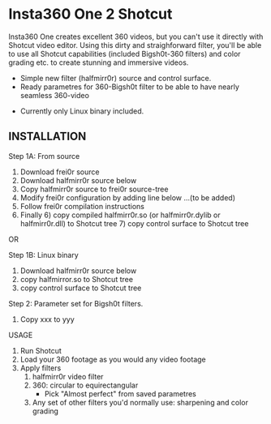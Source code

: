 
# Insta360 One 2 Shotcut

Insta360 One creates excellent 360 videos, but you can't use it directly with Shotcut video editor. Using this dirty and straighforward filter, you'll be able to use all Shotcut capabilities (included Bigsh0t-360 filters) and color grading etc. to create stunning and immersive videos.

+ Simple new filter (halfmirr0r) source and control surface.
+ Ready parametres for 360-Bigsh0t filter to be able to have nearly seamless 360-video 
- Currently only Linux binary included.


INSTALLATION
------------

Step 1A: From source
  1) Download frei0r source
  2) Download halfmirr0r source below
  3) Copy halfmirr0r source to frei0r source-tree
  4) Modify frei0r configuration by adding line below
      ...(to be added)
  5) Follow frei0r compilation instructions
  6) Finally
      6) copy compiled halfmirr0r.so (or halfmirr0r.dylib or halfmirr0r.dll) to Shotcut tree
      7) copy control surface to Shotcut tree

OR

Step 1B: Linux binary
  1) Download halfmirr0r source below
  2) copy halfmirror.so to Shotcut tree
  3) copy control surface to Shotcut tree



Step 2: Parameter set for Bigsh0t filters.
   1) Copy xxx to yyy


USAGE

1) Run Shotcut
2) Load your 360 footage as you would any video footage
3) Apply filters
    1) halfmirr0r video filter
    2) 360: circular to equirectangular
         - Pick "Almost perfect" from saved parametres
    3) Any set of other filters you'd normally use: sharpening and color grading
      
      
